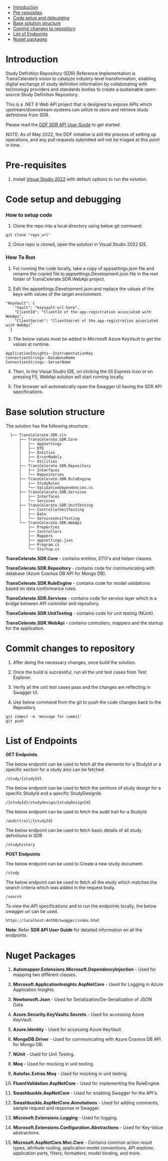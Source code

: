 - [Introduction](#introduction)
- [Pre-requisites](#pre-requisites)
- [Code setup and debugging](#code-setup-and-debugging)
- [Base solution structure](#base-solution-structure)
- [Commit changes to repository](#commit-changes-to-repository)
- [List of Endpoints](#list-of-endpoints)
- [Nuget packages](#nuget-packages)


# Introduction

Study Definition Repository (SDR) Reference Implementation is TransCelerate’s vision to catalyze industry-level transformation, enabling digital exchange of study definition information by collaborating with technology providers and standards bodies to create a sustainable open-source Study Definition Repository.

This is a .NET 6 Web API project that is designed to expose APIs which upstream/downstream systems can utilize to store and retrieve study definitions from SDR.

Please read the [DDF SDR API User Guide](documents/ddf-sdr-user-guide-api.pdf) to get started. 

NOTE: As of May 2022, the DDF initiative is still the process of setting up operations, and any pull requests submitted will not be triaged at this point in time.

# Pre-requisites

1. Install [Visual Studio 2022](https://visualstudio.microsoft.com/) with default options to run the solution.

# Code setup and debugging

### How to setup code

1. Clone the repo into a local directory using below git command.

```shell
git clone "repo_url"
```
2. Once repo is cloned, open the solution in Visual Studio 2022 IDE.

### How To Run

1. For running the code locally, take a copy of appsettings.json file and rename the copied file to appsettings.Development.json file in the root folder of TransCelerate.SDR.WebApi project.

2. Edit the appsettings.Development.json and replace the values of the keys with values of the target environment.

```
"KeyVault": {
    "Vault": "keyvault-url-here",
    "ClientId": "ClientId of the app-registration associated with WebApi",
    "ClientSecret": "ClientSecret of the app-registration associated with WebApi"
  }
```

3. The below values must be added in Microsoft Azure KeyVault to get the values at runtime.
```
ApplicationInsights--InstrumentationKey
ConnectionStrings--DatabaseName
ConnectionStrings--ServerName
```

4. Then, In the Visual Studio IDE, on clicking the IIS Express Icon or on pressing F5, WebApi solution will start running locally.

5. The browser will automatically open the Swagger UI having the SDR API specifications.


# Base solution structure

The solution has the following structure:

```  
  ├── TransCelerate.SDR.sln
      ├── TransCelerate.SDR.Core
      │   ├── AppSettings
      │   ├── DTO
      │   ├── Entities
      │   ├── ErrorModels
      │   └── Utilities
      ├── TransCelerate.SDR.Repository
      │   ├── Interfaces
      │   └── Repositories       
      ├── TransCelerate.SDR.RuleEngine
      │   ├── StudyRules
      │   └── ValidationDependencies.cs     
      ├── TransCelerate.SDR.Services
      │   ├── Interfaces
      │   └── Services   
      ├── TransCelerate.SDR.UnitTesting
      │   ├── ControllerUnitTesting
      │   ├── Data
      │   └── ServicesUnitTesting 
      └── TransCelerate.SDR.WebApi
          ├── Properties
          ├── Controllers
          ├── Mappers
          ├── appsettings.json
          ├── Program.cs
          └── Startup.cs

```
**TransCelerate.SDR.Core** - contains entities, DTO's and helper classes.

**TransCelerate.SDR.Repository** - contains code for communicating with database (Azure Cosmos DB API for Mongo DB).

**TransCelerate.SDR.RuleEngine** - contains code for model validations based on data conformance rules.

**TransCelerate.SDR.Services** - contains code for service layer which is a bridge between API controller and repository.

**TransCelerate.SDR.UnitTesting** - contains code for unit testing (NUnit).

**TransCelerate.SDR.WebApi** - contains controllers, mappers and the startup for the application.

# Commit changes to repository
1. After doing the necessary changes, once build the solution.

2. Once the build is successful, run all the unit test cases from Test Explorer.

3. Verify all the unit test cases pass and the changes are reflecting in Swagger UI.

4. Use below command from the git to push the code changes back to the Repository.

```
git commit -m 'message for commit'
git push
```

# List of Endpoints

**GET Endpoints**

The below endpoint can be used to fetch all the elements for a StudyId or a specific section for a study also can be fetched.

```
/study​/{studyId}
```

The below endpoint can be used to fetch the sections of study design for a specific StudyId and a specific StudyDesignId.

```
​/{studyId}​/studydesign​/{studyDesignId}
```


The below endpoint can be used to fetch the audit trail for a StudyId.

```
​/audittrail​/{studyId}
```

The below endpoint can be used to fetch basic details of all study definitions in SDR

```
/studyhistory
```


**POST Endpoints**

The below endpoint can be used to Create a new study document.

```
​/study
```
The below endpoint can be used to fetch all the study which matches the search criteria which was added in the request body.
```
/​search
```
To view the API specifications and to run the endpoints locally, the below swagger url can be used.

```
https://localhost:44358/swagger/index.html
```
**Note**: Refer **SDR API User Guide** for detailed information on all the endpoints.

# Nuget Packages 

1. **Automapper.Extensions.Microsoft.DependencyInjection** - Used for mapping two different classes.

2. **Microsoft.ApplicationInsights.AspNetCore** - Used for Logging in Azure Application Insights.

3. **Newtonsoft.Json** - Used for Serialization/De-Serialization of JSON Data.
 
4. **Azure.Security.KeyVaults.Secrets** - Used for accessing Azure KeyVault.
 
5. **Azure.Identity** - Used for accessing Azure KeyVault.
 
6. **MongoDB.Driver** - Used for communicating with Azure Cosmos DB API for Mongo DB.
 
7. **NUnit** - Used for Unit Testing.

8. **Moq** - Used for mocking in unit testing.

9. **Autofac.Extras.Moq** - Used for mocking in unit testing.
 
10. **FluentValidation.AspNetCore** - Used for implementing the RuleEngine.

11. **Swashbuckle.AspNetCore** - Used for enabling Swagger for the API's.

12. **Swashbuckle.AspNetCore.Annotations** - Used for adding comments, sample request and response in Swagger.

13. **Microsoft.Extensions.Logging** - Used for logging.

14. **Microsoft.Extensions.Configuration.Abstractions** - Used for Key-Value abstractions.

15. **Microsoft.AspNetCore.Mvc.Core** - Contains common action result types, attribute routing, application model conventions, API explorer, application parts, filters, formatters, model binding, and more.
